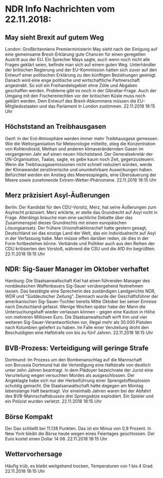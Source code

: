 # NDR Info Nachrichten vom 22.11.2018:


## May sieht Brexit auf gutem Weg
London:       Großbritanniens Premierministerin May sieht nach der Einigung auf eine gemeinsame Brexit-Erklärung gute Chancen für einen geregelten Austritt aus der EU. Ein Sprecher Mays sagte, auch wenn noch nicht alle Fragen geklärt seien, befinde man sich auf einem guten Weg. Unterhändler der britischen Regierung und der EU-Kommission hatten sich zuvor auf den Entwurf einer politischen Erklärung zu den künftigen Beziehungen geeinigt. Danach wird eine enge politische und wirtschaftliche Partnerschaft angestrebt. So soll ein Freihandelsgebiet ohne Zölle und Abgaben geschaffen werden. Probleme gibt es noch in der Gibraltar-Frage. Auch der Umgang mit den Fischereirechten vor der britischen Küste muss noch geklärt werden. Dem Entwurf des Brexit-Abkommens müssen die EU-Mitgliedsstaaten und das Parlament in London zustimmen. 22.11.2018 18:15 Uhr 

## Höchststand an Treibhausgasen
Genf: In der Erd-Atmosphäre werden immer mehr Treibhausgase gemessen. Wie die Weltorganisation für Meteorologie mitteilte, stieg die Konzentration von Kohlendioxid, Methan und anderen klimaverändernden Gasen im vergangenen Jahr auf einen neuen Höchststand. Der Generalsekretär der UN-Organisation, Taalas, sagte, es gebe kaum noch Zeit, gegenzusteuern. Wenn die Treibhausgasemissionen nicht schnell reduziert würden, werde der Klimawandel zerstörerische und unumkehrbare Auswirkungen haben. Befürchtet werden ein Anstieg des Meeresspiegels, eine Übersäuerung der Meere sowie zunehmende Extrem-Wetter-Phänomene. 22.11.2018 18:15 Uhr 

## Merz präzisiert Asyl-Äußerungen
Berlin: Der Kandidat für den CDU-Vorsitz, Merz, hat seine Äußerungen zum Asylrecht präzisiert. Merz erklärte, er stelle das Grundrecht auf Asyl nicht in Frage. Allerdings brauche man eine sachliche Debatte über das Zusammenspiel dieses Grundrechts mit einem europäischen Lösungsansatz. Der frühere Unionsfraktionschef hatte gestern gesagt, Deutschland sei das einzige Land der Welt, das ein Individualrecht auf Asyl in der Verfassung habe. Man müsse offen darüber reden, ob dies in der Form fortbestehen könne. Verbände und Politiker auch aus den Reihen der CDU kritisierten den Vorstoß, während die CSU und die AfD ihn begrüßten. 22.11.2018 18:15 Uhr 

## NDR: Sig-Sauer Manager im Oktober verhaftet
Hamburg: Die Staatsanwaltschaft Kiel hat einen führenden Manager des norddeutschen Waffenbauers Sig-Sauer vorübergehend festnehmen lassen. Das bestätigte eine Sprecherin des zuständigen Landgerichts NDR, WDR und "Süddeutscher Zeitung". Demnach wurde der Geschäftsführer der amerikanischen Sig-Sauer-Tochter bereits Mitte Oktober bei seiner Einreise nach Deutschland gefasst. Wenige Wochen später habe der Mann die Untersuchungshaft wieder verlassen können - gegen eine Kaution in Höhe von mehreren Millionen Euro. Die Staatsanwaltschaft wirft ihm und vier weiteren Sig-Sauer-Verantwortlichen vor, illegal mehr als 30.000 Pistolen nach Kolumbien geliefert zu haben. Im Falle einer Veruteilung droht den Beschuldigten eine Haftstrafe von bis zu fünf Jahren. 22.11.2018 18:15 Uhr 

## BVB-Prozess: Verteidigung will geringe Strafe
Dortmund: Im Prozess um den Bombenanschlag auf die Mannschaft von Borussia Dortmund hat die Verteidigung eine Haftstrafe von deutlich unter zehn Jahren beantragt. In dem Plädoyer bezeichnete der Jurist eine Verurteilung wegen versuchten Mordes als ausgeschlossen. Der Angeklagte habe sich nur der Herbeiführung einer Sprengstoffexplosion schuldig gemacht. Die Staatsanwaltschaft hatte dagegen am Montag lebenslange Haft beantragt. Vor eineinhalb Jahren waren bei der Abfahrt des BVB-Mannschaftsbusses drei Sprengsätze explodiert. Ein Spieler und ein Polizist wurden verletzt. 22.11.2018 18:15 Uhr 

## Börse Kompakt
Der Dax schließt bei 11.138 Punkten. Das ist ein Minus von 0,9 Prozent. In New York bleibt die Börse heute wegen eines Feiertages geschlossen. Der Euro kostet einen Dollar 14 08. 22.11.2018 18:15 Uhr 

## Wettervorhersage
Häufig trüb, es bleibt weitgehend trocken, Temperaturen von 1 bis 4 Grad. 22.11.2018 18:15 Uhr 
